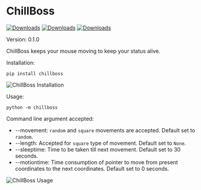 # ChillBoss

[![Downloads](https://static.pepy.tech/personalized-badge/chillboss?period=total&units=none&left_color=blue&right_color=green&left_text=Downloads)](https://pepy.tech/project/chillboss)
[![Downloads](https://static.pepy.tech/personalized-badge/chillboss?period=month&units=none&left_color=blue&right_color=green&left_text=Downloads)](https://pepy.tech/project/chillboss)
[![Downloads](https://static.pepy.tech/personalized-badge/chillboss?period=week&units=none&left_color=blue&right_color=green&left_text=Downloads)](https://pepy.tech/project/chillboss)

Version: 0.1.0

ChillBoss keeps your mouse moving to keep your status alive.

Installation:

```shell
pip install chillboss
```

![ChillBoss Installation](https://i.imgur.com/EHvbM1H.gif)

Usage:

```shell
python -m chillboss
```

Command line argument accepted:

* --movement: `random` and `square` movements are accepted. Default set to `random`.
* --length: Accepted for `square` type of movement. Default set to `None`.
* --sleeptime: Time to be taken till next movement. Default set to 30 seconds.
* --motiontime: Time consumption of pointer to move from present coordinates to the next coordinates. Default set to 0
  seconds.

![ChillBoss Usage](https://i.imgur.com/Os7cmkk.gif)
